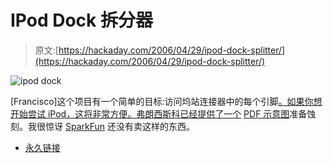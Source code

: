 # IPod Dock 拆分器

> 原文:[https://hackaday.com/2006/04/29/ipod-dock-splitter/](https://hackaday.com/2006/04/29/ipod-dock-splitter/)

![ipod dock](../Images/cd8eb8ab01c05527cc01764ad3b9bffd.png)

[Francisco]这个项目有一个简单的目标:访问坞站连接器中的每个引脚[。如果你想开始尝试 iPod，这将非常方便。弗朗西斯科已经提供了一个](http://www.tonepad.com/project.asp?id=55) [PDF 示意图](http://www.tonepad.com/getFileInfo.asp?id=106)准备蚀刻。我很惊讶 [SparkFun](http://www.sparkfun.com/) 还没有卖这样的东西。

*   [永久链接](http://www.tonepad.com/project.asp?id=55)